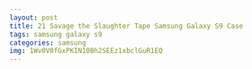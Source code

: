 ```yaml
---
layout: post
title: 21 Savage the Slaughter Tape Samsung Galaxy S9 Case
tags: samsung galaxy s9
categories: samsung
img: 1Wv0V0fGxPKIN10Bh2SEEz1xbclGuR1EQ
---
```

